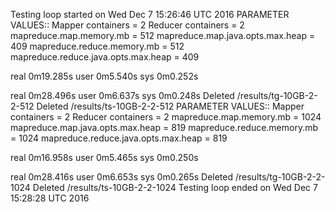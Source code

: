 Testing loop started on Wed Dec 7 15:26:46 UTC 2016
PARAMETER VALUES::
               Mapper containers = 2
               Reducer containers = 2
               mapreduce.map.memory.mb = 512
               mapreduce.map.java.opts.max.heap = 409
               mapreduce.reduce.memory.mb = 512
               mapreduce.reduce.java.opts.max.heap = 409

real    0m19.285s
user    0m5.540s
sys     0m0.252s

real    0m28.496s
user    0m6.637s
sys     0m0.248s
Deleted /results/tg-10GB-2-2-512
Deleted /results/ts-10GB-2-2-512
PARAMETER VALUES::
               Mapper containers = 2
               Reducer containers = 2
               mapreduce.map.memory.mb = 1024
               mapreduce.map.java.opts.max.heap = 819
               mapreduce.reduce.memory.mb = 1024
               mapreduce.reduce.java.opts.max.heap = 819

real    0m16.958s
user    0m5.465s
sys     0m0.250s

real    0m28.416s
user    0m6.653s
sys     0m0.265s
Deleted /results/tg-10GB-2-2-1024
Deleted /results/ts-10GB-2-2-1024
Testing loop ended on Wed Dec 7 15:28:28 UTC 2016
